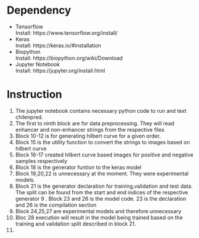 <h1>Dependency</h1>
<ul>
  <li>
    Tensorflow </br>
    Install: https://www.tensorflow.org/install/
  </li>
  <li>
    Keras </br>
    Install: https://keras.io/#installation
  </li>
  <li>
    Biopython </br>
    Install: https://biopython.org/wiki/Download
  </li>
  <li>
    Jupyter Notebook </br>
    Install: https://jupyter.org/install.html
  </li>
</ul>

<h1>Instruction</h1>

1. The jupyter notebook contains necessary python code to run and text chilenpred.
2. The first to ninth block are for data preprocessing. They will read enhancer and non-enhancer strings from the respective files
3. Block 10-12 is for generating hilbert curve for a given order. 
4. Block 15 is the utility function to convert the strings to images based on hilbert curve
5. Block 16-17 created hilbert curve based images for positive and negative samples respectively
6. Block 18 is the generator funtion to the keras model 
7. Block 19,20,22 is unnecessary at the moment. They were experimental models. 
8. Block 21 is the generator declaration for training,validation and test data. The split can be found from the start and end indices of the respective generator
9 . Block 23 and 26 is the model code. 23 is the declaration and 26 is the compilation section
10. Block 24,25,27 are experimental models and therefore unnecessary
11. Bloc 28 execution will result in the model being trained based on the training and validation split described in block 21.
12. 
